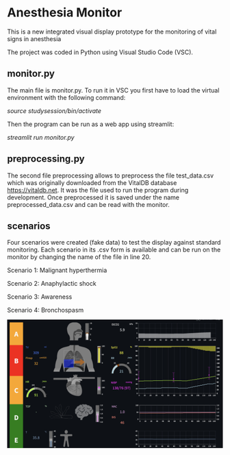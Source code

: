 # Anesthesia Monitor
This is a new integrated visual display prototype for the monitoring of vital signs in anesthesia

The project was coded in Python using Visual Studio Code (VSC).

## monitor.py

The main file is monitor.py. To run it in VSC you first have to load the virtual environment with the following command:

*source studysession/bin/activate*

Then the program can be run as a web app using streamlit:

*streamlit run monitor.py*

## preprocessing.py

The second file preprocessing allows to preprocess the file test_data.csv which was originally downloaded from the VitalDB database https://vitaldb.net. It was the file used to run the program during development. Once preprocessed it is saved under the name preprocessed_data.csv and can be read with the monitor.

## scenarios

Four scenarios were created (fake data) to test the display against standard monitoring. Each scenario in its .csv form is available and can be run on the monitor by changing the name of the file in line 20.

Scenario 1: Malignant hyperthermia

Scenario 2: Anaphylactic shock

Scenario 3: Awareness

Scenario 4: Bronchospasm

![Model](https://github.com/MelSup/anesthesia_monitor/blob/main/monitor.png)
